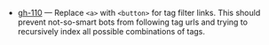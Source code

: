 
- [gh-110](https://github.com/Tiendil/brigid/issues/110) — Replace `<a>` with `<button>` for tag filter links. This should prevent not-so-smart bots from following tag urls and trying to recursively index all possible combinations of tags.
